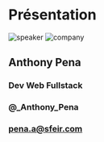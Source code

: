<!-- .slide: class="speaker-slide" -->

# Présentation

![speaker](./assets/images/speakers/pena-a.jpg)
![company](./assets/images/logo-sfeir-blanc.png)

## Anthony Pena

### Dev Web Fullstack

<!-- .element: class="icon-rule icon-first" -->

### @\_Anthony_Pena

<!-- .element: class="icon-twitter icon-second" -->

### pena.a@sfeir.com

<!-- .element: class="icon-mail icon-third" -->